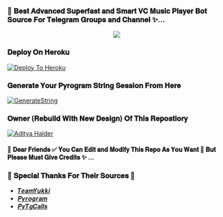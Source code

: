 ### 🥀 𝐁𝐞𝐬𝐭 𝐀𝐝𝐯𝐚𝐧𝐜𝐞𝐝 𝐒𝐮𝐩𝐞𝐫𝐟𝐚𝐬𝐭 𝐚𝐧𝐝 𝐒𝐦𝐚𝐫𝐭 𝐕𝐂 𝐌𝐮𝐬𝐢𝐜 𝐏𝐥𝐚𝐲𝐞𝐫 𝐁𝐨𝐭 𝐒𝐨𝐮𝐫𝐜𝐞 𝐅𝐨𝐫 𝐓𝐞𝐥𝐞𝐠𝐫𝐚𝐦 𝐆𝐫𝐨𝐮𝐩𝐬 𝐚𝐧𝐝 𝐂𝐡𝐚𝐧𝐧𝐞𝐥 ✨...

<p align="center"><a href="https://t.me/adityahalder"><img src="https://graph.org/file/abd9badac422b27b5045e.png"></a></p>


### 𝐃𝐞𝐩𝐥𝐨𝐲 𝐎𝐧 𝐇𝐞𝐫𝐨𝐤𝐮

[![Deploy To Heroku](https://graph.org/file/826b0a2fc82db8328a113.png)](https://dashboard.heroku.com/new-app?template=https://github.com/XdityaHalder/SankiMusic)


### 𝐆𝐞𝐧𝐞𝐫𝐚𝐭𝐞 𝐘𝐨𝐮𝐫 𝐏𝐲𝐫𝐨𝐠𝐫𝐚𝐦 𝐒𝐭𝐫𝐢𝐧𝐠 𝐒𝐞𝐬𝐬𝐢𝐨𝐧 𝐅𝐫𝐨𝐦 𝐇𝐞𝐫𝐞

[![GenerateString](https://te.legra.ph/file/8d507dd508370dc936652.png)](https://replit.com/@AdityaHalder/StringSession)


### 𝐎𝐰𝐧𝐞𝐫 (𝐑𝐞𝐛𝐮𝐢𝐥𝐝 𝐖𝐢𝐭𝐡 𝐍𝐞𝐰 𝐃𝐞𝐬𝐢𝐠𝐧) 𝐎𝐟 𝐓𝐡𝐢𝐬 𝐑𝐞𝐩𝐨𝐬𝐭𝐢𝐨𝐫𝐲
[![Aditya Halder](https://te.legra.ph/file/8f9d2a593854d0c736201.png)](https://t.me/AdityaHalder)


#### 🥀 𝐃𝐞𝐚𝐫 𝐅𝐫𝐢𝐞𝐧𝐝𝐬 ✅ 𝐘𝐨𝐮 𝐂𝐚𝐧 𝐄𝐝𝐢𝐭 𝐚𝐧𝐝 𝐌𝐨𝐝𝐢𝐟𝐲 𝐓𝐡𝐢𝐬 𝐑𝐞𝐩𝐨 𝐀𝐬 𝐘𝐨𝐮 𝐖𝐚𝐧𝐭 🌿 𝐁𝐮𝐭 𝐏𝐥𝐞𝐚𝐬𝐞 𝐌𝐮𝐬𝐭 𝐆𝐢𝐯𝐞 𝐂𝐫𝐞𝐝𝐢𝐭𝐬 ✨ ...


### 🥳 𝐒𝐩𝐞𝐜𝐢𝐚𝐥 𝐓𝐡𝐚𝐧𝐤𝐬 𝐅𝐨𝐫 𝐓𝐡𝐞𝐢𝐫 𝐒𝐨𝐮𝐫𝐜𝐞𝐬 🥳
- [𝑻𝒆𝒂𝒎𝒀𝒖𝒌𝒌𝒊](https://t.me/+cV0MzWjxOuQ1MzY9)
- [𝑷𝒚𝒓𝒐𝒈𝒓𝒂𝒎](https://t.me/+cV0MzWjxOuQ1MzY9)
- [𝑷𝒚𝑻𝒈𝑪𝒂𝒍𝒍𝒔](https://t.me/+cV0MzWjxOuQ1MzY9)
